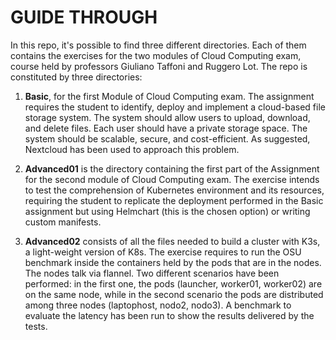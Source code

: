 # GUIDE THROUGH

In this repo, it's possible to find three different directories. Each of them contains the exercises for the two modules of Cloud Computing exam, course held by professors Giuliano Taffoni and Ruggero Lot. 
The repo is constituted by three directories:


1. __Basic__, for the first Module of Cloud Computing exam. The assignment requires the student to identify, deploy and implement a cloud-based file storage system. The system should allow users to upload, download, and delete files. Each user should have a private storage space. The system should be scalable, secure, and cost-efficient. As suggested, Nextcloud has been used to approach this problem.


2. __Advanced01__ is the directory containing the first part of the Assignment for the second module of Cloud Computing exam. The exercise intends to test the comprehension of Kubernetes environment and its resources, requiring the student to replicate the deployment performed in the Basic assignment but using Helmchart (this is the chosen option) or writing custom manifests. 


3. __Advanced02__ consists of all the files needed  to build a cluster with K3s, a light-weight version of K8s. The exercise requires to run the OSU benchmark inside the containers held by the pods that are in the nodes. The nodes talk via flannel. Two different scenarios have been performed: in the first one, the pods (launcher, worker01, worker02) are on the same node, while in the second scenario the pods are distributed among three nodes (laptophost, nodo2, nodo3).
A benchmark to evaluate the latency has been run to show the results delivered by the tests.
